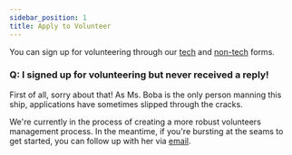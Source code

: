 ```yaml
---
sidebar_position: 1
title: Apply to Volunteer
---
```


You can sign up for volunteering through our
[tech](https://forms.gle/jG2gbfpxVhUE7vyn9) and
[non-tech](https://forms.gle/Z44UreTxnbvFnoqc9) forms.

### Q: I signed up for volunteering but never received a reply!

First of all, sorry about that! As Ms. Boba is the only person manning this
ship, applications have sometimes slipped through the cracks.

We're currently in the process of creating a more robust volunteers management
process. In the meantime, if you're bursting at the seams to get started, you
can follow up with her via [email](mailto:ms.boba@bobaboard.com).
